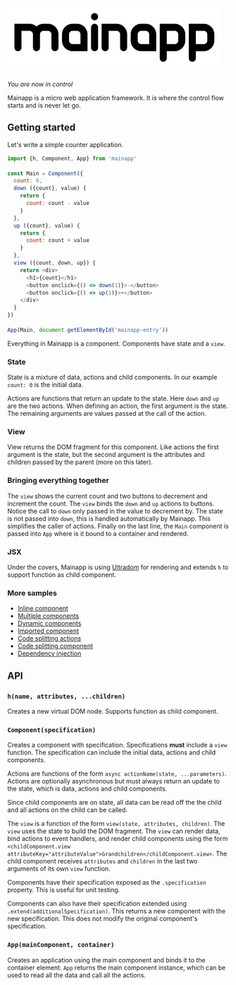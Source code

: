 # <img src="logo/monochrome.svg" width="486" height="142" />

*You are now in control*

Mainapp is a micro web application framework. It is where the control flow starts and is never let go.

Getting started
---------------
Let's write a simple counter application.
```js
import {h, Component, App} from 'mainapp'

const Main = Component({
  count: 0,
  down ({count}, value) {
    return {
      count: count - value
    }
  },
  up ({count}, value) {
    return {
      count: count + value
    }
  },
  view ({count, down, up}) {
    return <div>
      <h1>{count}</h1>
      <button onclick={() => down(1)}>-</button>
      <button onclick={() => up(1)}>+</button>
    </div>
  }
})

App(Main, document.getElementById('mainapp-entry'))
```

Everything in Mainapp is a component. Components have state and a `view`.

### State
State is a mixture of data, actions and child components. In our example `count: 0` is the initial data.

Actions are functions that return an update to the state. Here `down` and `up` are the two actions. When defining an action, the first argument is the state. The remaining arguments are values passed at the call of the action.

### View
View returns the DOM fragment for this component. Like actions the first argument is the state, but the second argument is the attributes and children passed by the parent (more on this later).

### Bringing everything together
The `view` shows the current count and two buttons to decrement and increment the count. The `view` binds the `down` and `up` actions to buttons. Notice the call to `down` only passed in the value to decrement by. The state is not passed into `down`, this is handled automatically by Mainapp. This simplifies the caller of actions. Finally on the last line, the `Main` component is passed into `App` where is it bound to a container and rendered.

### JSX
Under the covers, Mainapp is using [Ultradom][1] for rendering and extends `h` to support function as child component.

### More samples
 * [Inline component](https://github.com/concept-not-found/mainapp/tree/master/sample/inline-component)
 * [Multiple components](https://github.com/concept-not-found/mainapp/tree/master/sample/multiple-components)
 * [Dynamic components](https://github.com/concept-not-found/mainapp/tree/master/sample/dynamic-components)
 * [Imported component](https://github.com/concept-not-found/mainapp/tree/master/sample/imported-component)
 * [Code splitting actions](https://github.com/concept-not-found/mainapp/tree/master/sample/code-splitting-action)
 * [Code splitting component](https://github.com/concept-not-found/mainapp/tree/master/sample/code-splitting-component)
 * [Dependency injection](https://github.com/concept-not-found/mainapp/tree/master/sample/dependency-injection)

API
---

### `h(name, attributes, ...children)`
Creates a new virtual DOM node. Supports function as child component.

### `Component(specification)`
Creates a component with specification. Specifications **must** include a `view` function. The specification can include the initial data, actions and child components.

Actions are functions of the form `async actionName(state, ...parameters)`. Actions are optionally asynchronous but must always return an update to the state, which is data, actions and child components.

Since child components are on state, all data can be read off the the child and all actions on the child can be called.

The `view` is a function of the form `view(state, attributes, children)`. The `view` uses the state to build the DOM fragment. The `view` can render data, bind actions to event handlers, and render child components using the form `<childComponent.view attributeKey="attributeValue">Grandchildren</childComponent.view>`. The child component receives `attributes` and `children` in the last two arguments of its own `view` function.

Components have their specification exposed as the `.specification` property. This is useful for unit testing.

Components can also have their specification extended using `.extend(additionalSpecification)`. This returns a new component with the new specification. This does not modify the original component's specification.

### `App(mainComponent, container)`
Creates an application using the main component and binds it to the container element. `App` returns the main component instance, which can be used to read all the data and call all the actions.

[1]: https://github.com/jorgebucaran/ultradom

